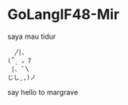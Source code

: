 # GoLangIF48-Mir
saya mau tidur


      ╱|、
    (˚ˎ 。7  
     |、˜〵          
    じしˍ,)ノ    
say hello to margrave 

